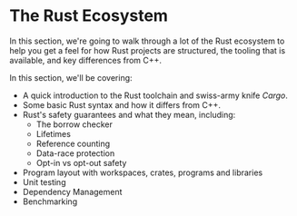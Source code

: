 # The Rust Ecosystem

In this section, we're going to walk through a lot of the Rust ecosystem to help you get a feel for how Rust projects are structured, the tooling that is available, and key differences from C++.

In this section, we'll be covering:

* A quick introduction to the Rust toolchain and swiss-army knife *Cargo*.
* Some basic Rust syntax and how it differs from C++.
* Rust's safety guarantees and what they mean, including:
    * The borrow checker
    * Lifetimes
    * Reference counting
    * Data-race protection
    * Opt-in vs opt-out safety
* Program layout with workspaces, crates, programs and libraries
* Unit testing
* Dependency Management
* Benchmarking
